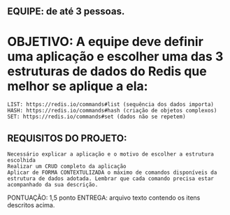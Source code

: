 ## EQUIPE: de até 3 pessoas.


# OBJETIVO: A equipe deve definir uma aplicação e escolher uma das 3 estruturas de dados do Redis que melhor se aplique a ela:

    LIST: https://redis.io/commands#list (sequência dos dados importa)
    HASH: https://redis.io/commands#hash (criação de objetos complexos)
    SET: https://redis.io/commands#set (dados não se repetem)

## REQUISITOS DO PROJETO:

    Necessário explicar a aplicação e o motivo de escolher a estrutura escolhida
    Realizar um CRUD completo da aplicação
    Aplicar de FORMA CONTEXTULIZADA o máximo de comandos disponíveis da estrutura de dados adotada. Lembrar que cada comando precisa estar acompanhado da sua descrição.

PONTUAÇÃO: 1,5 ponto
ENTREGA: arquivo texto contendo os itens descritos acima.